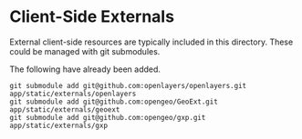 # Client-Side Externals

External client-side resources are typically included in this directory.  These
could be managed with git submodules.

The following have already been added.

    git submodule add git@github.com:openlayers/openlayers.git app/static/externals/openlayers
    git submodule add git@github.com:opengeo/GeoExt.git app/static/externals/geoext
    git submodule add git@github.com:opengeo/gxp.git app/static/externals/gxp


    